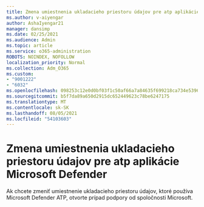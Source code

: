 ```yaml
---
title: Zmena umiestnenia ukladacieho priestoru údajov pre atp aplikácie Microsoft Defender
ms.author: v-aiyengar
author: AshaIyengar21
manager: dansimp
ms.date: 02/25/2021
ms.audience: Admin
ms.topic: article
ms.service: o365-administration
ROBOTS: NOINDEX, NOFOLLOW
localization_priority: Normal
ms.collection: Adm_O365
ms.custom:
- "9001222"
- "6032"
ms.openlocfilehash: 098253c12e0d0bf03f1c50af66a7a84635f699218ca734e53965bcfd55edb930
ms.sourcegitcommit: b5f7da89a650d2915dc652449623c78be6247175
ms.translationtype: MT
ms.contentlocale: sk-SK
ms.lasthandoff: 08/05/2021
ms.locfileid: "54103603"
---
```

# <a name="change-data-storage-location-for-microsoft-defender-atp"></a>Zmena umiestnenia ukladacieho priestoru údajov pre atp aplikácie Microsoft Defender

Ak chcete zmeniť umiestnenie ukladacieho priestoru údajov, ktoré používa Microsoft Defender ATP, otvorte prípad podpory od spoločnosti Microsoft.
